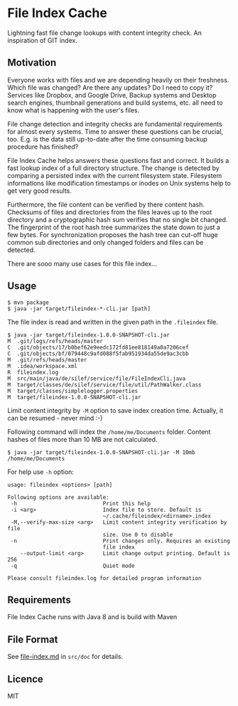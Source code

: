 # File Index Cache

Lightning fast file change lookups with content integrity check. An inspiration of
GIT index.

## Motivation
 
Everyone works with files and we are depending heavily on their freshness. Which
file was changed? Are there any updates? Do I need to copy it? Services like Dropbox,
and Google Drive, Backup systems and Desktop search engines, thumbnail generations 
and build systems, etc. all need to know what is happening with the user's files. 

File change detection and integrity checks are fundamental requirements for 
almost every systems. Time to answer these questions can be crucial, too. E.g. is
the data still up-to-date after the time consuming backup procedure has finished?

File Index Cache helps answers these questions fast and correct. It builds a fast 
lookup index of a full directory structure. The change is detected by comparing
a persisted index with the current filesystem state. Filesystem informations like
modification timestamps or inodes on Unix systems help to get very good results.

Furthermore, the file content can be verified by there content hash. Checksums of
files and directories from the files leaves up to the root directory and a
cryptographic hash sum verifies that no single bit changed. The fingerprint of 
the root hash tree summarizes the state down to just a few bytes. 
For synchronization proposes the hash tree can cut-off huge common sub directories 
and only changed folders and files can be detected.

There are sooo many use cases for this file index...

## Usage

    $ mvn package
    $ java -jar target/fileindex-*-cli.jar [path]
    
The file index is read and written in the given path in the `.fileindex` file.

    $ java -jar target/fileindex-1.0.0-SNAPSHOT-cli.jar 
    M  .git/logs/refs/heads/master
    C  .git/objects/17/b0bef62e9eedc172fd81ee818149a0a7206cef
    C  .git/objects/bf/079448c9afd088f5fab951934da55de9ac3cbb
    M  .git/refs/heads/master
    M  .idea/workspace.xml
    R  fileindex.log
    M  src/main/java/de/silef/service/file/FileIndexCli.java
    M  target/classes/de/silef/service/file/util/PathWalker.class
    M  target/classes/simplelogger.properties
    M  target/fileindex-1.0.0-SNAPSHOT-cli.jar

Limit content integrity by `-M` option to save index creation time. Actually, it
can be resumed - never mind :-)

Following command will index the `/home/me/Documents` folder. Content hashes of 
files more than 10 MB are not calculated. 

    $ java -jar target/fileindex-1.0.0-SNAPSHOT-cli.jar -M 10mb /home/me/Documents

For help use `-h` option:
 
    usage: fileindex <options> [path]

    Following options are available:
     -h                           Print this help
     -i <arg>                     Index file to store. Default is
                                  ~/.cache/fileindex/<dirname>.index
     -M,--verify-max-size <arg>   Limit content integrity verification by file
                                  size. Use 0 to disable
     -n                           Print changes only. Requires an existing
                                  file index
        --output-limit <arg>      Limit change output printing. Default is 256
     -q                           Quiet mode
    
    Please consult fileindex.log for detailed program information

## Requirements

File Index Cache runs with Java 8 and is build with Maven

## File Format

See [file-index.md](src/doc/file-index.md) in `src/doc` for details.

## Licence

MIT